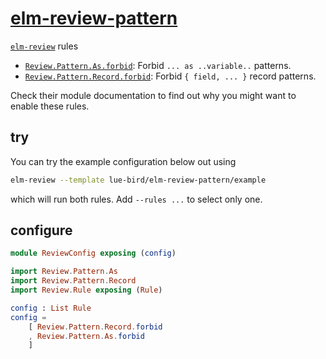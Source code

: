 # [elm-review-pattern](https://package.elm-lang.org/packages/lue-bird/elm-review-pattern/1.0.2/)

[`elm-review`](https://package.elm-lang.org/packages/jfmengels/elm-review/latest/) rules
- [`Review.Pattern.As.forbid`](https://package.elm-lang.org/packages/lue-bird/elm-review-pattern/1.0.2/Review-Pattern-As/#forbid): Forbid `... as ..variable..` patterns.
- [`Review.Pattern.Record.forbid`](https://package.elm-lang.org/packages/lue-bird/elm-review-pattern/1.0.2/Review-Pattern-Record/#forbid): Forbid `{ field, ... }` record patterns.

Check their module documentation to find out why you might want to enable these rules.

## try

You can try the example configuration below out using

```bash
elm-review --template lue-bird/elm-review-pattern/example
```
which will run both rules. Add `--rules ...` to select only one.

## configure

```elm
module ReviewConfig exposing (config)

import Review.Pattern.As
import Review.Pattern.Record
import Review.Rule exposing (Rule)

config : List Rule
config =
    [ Review.Pattern.Record.forbid
    , Review.Pattern.As.forbid
    ]
```
